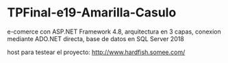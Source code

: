 # TPFinal-e19-Amarilla-Casulo
e-comerce con ASP.NET Framework 4.8, arquitectura en 3 capas, conexion mediante ADO.NET directa, base de datos en SQL Server 2018

host para testear el proyecto:
http://www.hardfish.somee.com/
